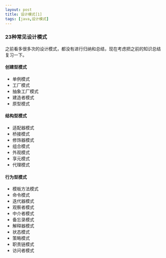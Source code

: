 ```yaml
---
layout: post
title: 设计模式[1]
tags: [java,设计模式]
---
```


### 23种常见设计模式 ###

之前看多很多次的设计模式，都没有进行归纳和总结，现在考虑把之前的知识总结复习一下。

#### 创建型模式 ####

* 单例模式
* 工厂模式
* 抽象工厂模式
* 建造者模式
* 原型模式

#### 结构型模式 ####

* 适配器模式
* 桥接模式
* 修饰器模式
* 组合模式
* 外观模式
* 享元模式
* 代理模式

#### 行为型模式 ####

* 模板方法模式
* 命令模式
* 迭代器模式
* 观察者模式
* 中介者模式
* 备忘录模式
* 解释器模式
* 状态模式
* 策略模式
* 职责链模式
* 访问者模式
